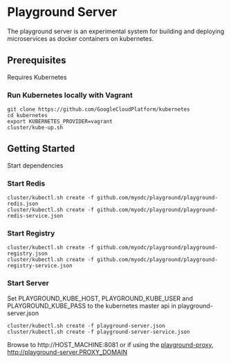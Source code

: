 # Playground Server

The playground server is an experimental system for building and deploying microservices as docker containers on kubernetes. 

## Prerequisites 

Requires Kubernetes

### Run Kubernetes locally with Vagrant

```
git clone https://github.com/GoogleCloudPlatform/kubernetes
cd kubernetes
export KUBERNETES_PROVIDER=vagrant
cluster/kube-up.sh
```

## Getting Started

Start dependencies

### Start Redis

```
cluster/kubectl.sh create -f github.com/myodc/playground/playground-redis.json
cluster/kubectl.sh create -f github.com/myodc/playground/playground-redis-service.json
```

### Start Registry

```
cluster/kubectl.sh create -f github.com/myodc/playground/playground-registry.json
cluster/kubectl.sh create -f github.com/myodc/playground/playground-registry-service.json
```

### Start Server

Set PLAYGROUND_KUBE_HOST, PLAYGROUND_KUBE_USER and PLAYGROUND_KUBE_PASS to the kubernetes master api in playground-server.json

```
cluster/kubectl.sh create -f playground-server.json
cluster/kubectl.sh create -f playground-server-service.json
```

Browse to http://HOST_MACHINE:8081 or if using the [playground-proxy](https://github.com/myodc/playground-proxy), http://playground-server.PROXY_DOMAIN
